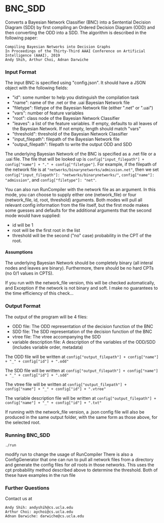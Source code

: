 # BNC_SDD

Converts a Bayesian Network Classifier (BNC) into a Sentential Decision Diagram (SDD) by first compiling an Ordered Decision Diagram (ODD) and then converting the ODD into a SDD.
The algorithm is described in the following paper:

```
Compiling Bayesian Networks into Decision Graphs
In Proceedings of the Thirty-Third AAAI Conference on Artificial Intelligence (AAAI), 2019
Andy Shih, Arthur Choi, Adnan Darwiche
```

### Input Format

The input BNC is specified using "config.json". It should have a JSON object with the following fields:

- "id": some number to help you distinguish the compilation task
- "name": name of the .net or the .uai Bayesian Network file
- "filetype": filetype of the Bayesian Network file (either ".net" or ".uai")
- "vars": number of feature variables
- "root": class node of the Bayesian Network Classifier
- "leaves": a list of the feature variables. If empty, defaults to all leaves of the Bayesian Network. If not empty, length should match "vars"
- "threshold": threshold of the Bayesian Network Classifier
- "input_filepath": filepath of the Bayesian Network file
- "output_filepath": filepath to write the output ODD and SDD


The underlying Bayesian Network of the BNC is specified as a .net file or a .uai file.
The file that will be looked up is ```config["input_filepath"] + config["name"] + "." + config["filetype"]```.
For example, if the filepath of the network file is at ```"networks/binarynetworks/admission.net"```, then
we set ```config["input_filepath"]: "networks/binarynetworks/"```, ```config["name"]: "admission"```, and ```config["filetype"]: "net"```.


You can also run RunCompiler with the network file as an argument. In this mode, you can choose to supply either one (network_file) or four (network_file, id, root, threshold) arguments. Both modes will pull all relevant config information from the file itself, but the first mode makes some guesses and defaults for the additional arguments that the second mode would have supplied:

- id will be 1
- root will be the first root in the list
- threshold will be the second ("no" case) probability in the CPT of the root.

#### Assumptions

The underlying Bayesian Network should be completely binary (all interal nodes and leaves are binary). Furthermore, there should be no hard CPTs (no 0/1 values in CPTS).

If you run with the network_file version, this will be checked automatically, and Exception if the network is not binary and soft. I make no guarantees to the time efficiency of this check...

### Output Format

The output of the program will be 4 files:

- ODD file: The ODD representation of the decision function of the BNC
- SDD file: The SDD representation of the decision function of the BNC
- vtree file: The vtree accompanying the SDD
- variable description file: A description of the variables of the ODD/SDD (includes variable order, metadata)

The ODD file will be written at ```config["output_filepath"] + config["name"] + "_" + config["id"] + ".odd"```

The SDD file will be written at ```config["output_filepath"] + config["name"] + "_" + config["id"] + ".sdd"```

The vtree file will be written at ```config["output_filepath"] + config["name"] + "_" + config["id"] + ".vtree"```

The variable description file will be written at ```config["output_filepath"] + config["name"] + "_" + config["id"] + ".txt"```

If running with the network_file version, a .json config file will also be produced in the same output folder, with the same form as those above, for the selected root.

### Running BNC_SDD

```
./run
```

modify run to change the usage of RunCompiler
There is also a ConfigGenerator that one can run to pull all network files from a directory and generate the config files for *all* roots in those networks. This uses the cpt probability method described above to determine the threshold.
Both of these have examples in the run file

### Further Questions

Contact us at
```
Andy Shih: andyshih@cs.ucla.edu
Arthur Choi: aychoi@cs.ucla.edu
Adnan Darwiche: darwiche@cs.ucla.edu
```
